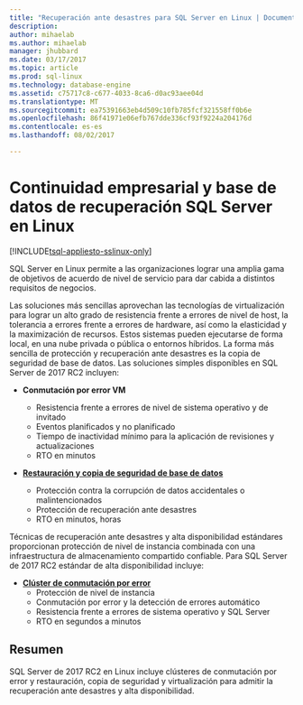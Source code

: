 ```yaml
---
title: "Recuperación ante desastres para SQL Server en Linux | Documentos de Microsoft"
description: 
author: mihaelab
ms.author: mihaelab
manager: jhubbard
ms.date: 03/17/2017
ms.topic: article
ms.prod: sql-linux
ms.technology: database-engine
ms.assetid: c75717c8-c677-4033-8ca6-d0ac93aee04d
ms.translationtype: MT
ms.sourcegitcommit: ea75391663eb4d509c10fb785fcf321558ff0b6e
ms.openlocfilehash: 86f41971e06efb767dde336cf93f9224a204176d
ms.contentlocale: es-es
ms.lasthandoff: 08/02/2017

---
```

# <a name="business-continuity-and-database-recovery-sql-server-on-linux"></a>Continuidad empresarial y base de datos de recuperación SQL Server en Linux

[!INCLUDE[tsql-appliesto-sslinux-only](../includes/tsql-appliesto-sslinux-only.md)]

SQL Server en Linux permite a las organizaciones lograr una amplia gama de objetivos de acuerdo de nivel de servicio para dar cabida a distintos requisitos de negocios.

Las soluciones más sencillas aprovechan las tecnologías de virtualización para lograr un alto grado de resistencia frente a errores de nivel de host, la tolerancia a errores frente a errores de hardware, así como la elasticidad y la maximización de recursos. Estos sistemas pueden ejecutarse de forma local, en una nube privada o pública o entornos híbridos. La forma más sencilla de protección y recuperación ante desastres es la copia de seguridad de base de datos. Las soluciones simples disponibles en SQL Server de 2017 RC2 incluyen:

- **Conmutación por error VM**
    - Resistencia frente a errores de nivel de sistema operativo y de invitado
    - Eventos planificados y no planificado
    - Tiempo de inactividad mínimo para la aplicación de revisiones y actualizaciones
    - RTO en minutos


- [**Restauración y copia de seguridad de base de datos**](sql-server-linux-backup-and-restore-database.md) 
    - Protección contra la corrupción de datos accidentales o malintencionados
    - Protección de recuperación ante desastres
    - RTO en minutos, horas

Técnicas de recuperación ante desastres y alta disponibilidad estándares proporcionan protección de nivel de instancia combinada con una infraestructura de almacenamiento compartido confiable. Para SQL Server de 2017 RC2 estándar de alta disponibilidad incluye:

- [**Clúster de conmutación por error**](sql-server-linux-shared-disk-cluster-configure.md)
    - Protección de nivel de instancia
    - Conmutación por error y la detección de errores automático
    - Resistencia frente a errores de sistema operativo y SQL Server
    - RTO en segundos a minutos


## <a name="summary"></a>Resumen

SQL Server de 2017 RC2 en Linux incluye clústeres de conmutación por error y restauración, copia de seguridad y virtualización para admitir la recuperación ante desastres y alta disponibilidad. 
